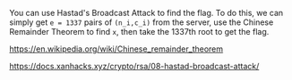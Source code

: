 You can use Hastad's Broadcast Attack to find the flag. To do this, we can simply get ``e = 1337`` pairs of ``(n_i,c_i)`` from the server, use the Chinese Remainder Theorem to find ``x``, then take the 1337th root to get the flag.

https://en.wikipedia.org/wiki/Chinese_remainder_theorem

https://docs.xanhacks.xyz/crypto/rsa/08-hastad-broadcast-attack/
